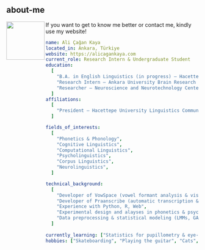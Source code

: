 ## about-me

<p align="right">
  <img src="https://alicagankaya.com/wp-content/uploads/2025/08/cropped-icon-logo.png" width="100" height="100" align="left">
</p>

If you want to get to know me better or contact me, kindly use my website!

```yaml
name: Ali Çağan Kaya
located_in: Ankara, Türkiye
website: https://alicagankaya.com
current_role: Research Intern & Undergraduate Student
education:
  [
    "B.A. in English Linguistics (in progress) – Hacettepe University",
    "Research Intern – Ankara University Brain Research Center (AU-BRC)",
    "Researcher – Neuroscience and Neurotechnology Center of Excellence (NÖROM)",
  ]
affiliations: 
  [
    "President – Hacettepe University Linguistics Community (2025–2026)",
  ]

fields_of_interests:
  [
    "Phonetics & Phonology",
    "Cognitive Linguistics",
    "Computational Linguistics",
    "Psycholinguistics",
    "Corpus Linguistics",
    "Neurolinguistics",
  ]

technical_background:
  [
    "Developer of VowSpace (vowel formant analysis & visualization tool)",
    "Developer of Praanscribe (automatic transcription & TextGrid generation tool)",
    "Experience with Python, R, Web",
    "Experimental design and alayses in phonetics & psycholinguistics",
    "Data preprocessing & statistical modeling (LMMs, GAMMs, accuracy/RT analysis)",
  ]
  
currently_learning: ["Statistics for pupillometry & eye-tracking"]
hobbies: ["Skateboarding", "Playing the guitar", "Cats", "Photography"]
```
